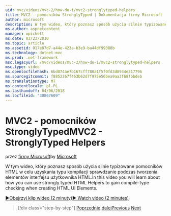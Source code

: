 ```yaml
---
uid: mvc/videos/mvc-2/how-do-i/mvc2-stronglytyped-helpers
title: MVC2 - pomocników StronglyTyped | Dokumentacja firmy Microsoft
author: microsoft
description: W tym wideo, który poznasz sposób użycia silnie typizowane pomocników HTML w celu uzyskania typu kompilacji sprawdzanie podczas tworzenia elementów interfejsu użytkownika HTML.
ms.author: aspnetcontent
manager: wpickett
ms.date: 03/23/2010
ms.topic: article
ms.assetid: 017e87d7-a44e-423a-b3e9-ba44df99388b
ms.technology: dotnet-mvc
ms.prod: .net-framework
msc.legacyurl: /mvc/videos/mvc-2/how-do-i/mvc2-stronglytyped-helpers
msc.type: video
ms.openlocfilehash: 6bd074ae7b167cff780a1f5f0fd3d8934e317796
ms.sourcegitcommit: f8852267f463b62d7f975e56bea9aa3f68fbbdeb
ms.translationtype: MT
ms.contentlocale: pl-PL
ms.lasthandoff: 04/06/2018
ms.locfileid: "30867609"
---
```

<a name="mvc2---stronglytyped-helpers"></a><span data-ttu-id="b31e8-103">MVC2 - pomocników StronglyTyped</span><span class="sxs-lookup"><span data-stu-id="b31e8-103">MVC2 - StronglyTyped Helpers</span></span>
====================
<span data-ttu-id="b31e8-104">przez [firmy Microsoft](https://github.com/microsoft)</span><span class="sxs-lookup"><span data-stu-id="b31e8-104">by [Microsoft](https://github.com/microsoft)</span></span>

<span data-ttu-id="b31e8-105">W tym wideo, który poznasz sposób użycia silnie typizowane pomocników HTML w celu uzyskania typu kompilacji sprawdzanie podczas tworzenia elementów interfejsu użytkownika HTML.</span><span class="sxs-lookup"><span data-stu-id="b31e8-105">In this video you will learn about how you can use strongly typed HTML Helpers to gain compile-type checking when creating HTML UI Elements.</span></span>

[<span data-ttu-id="b31e8-106">&#9654;Obejrzyj klip wideo (2 minuty)</span><span class="sxs-lookup"><span data-stu-id="b31e8-106">&#9654; Watch video (2 minutes)</span></span>](https://channel9.msdn.com/Blogs/ASP-NET-Site-Videos/mvc2-stronglytyped-helpers)

> [!div class="step-by-step"]
> <span data-ttu-id="b31e8-107">[Poprzednie](mvc2-html-encoding.md)
> [dalej](mvc2-model-validation.md)</span><span class="sxs-lookup"><span data-stu-id="b31e8-107">[Previous](mvc2-html-encoding.md)
[Next](mvc2-model-validation.md)</span></span>

